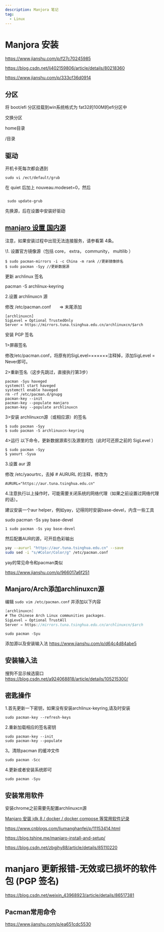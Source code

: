 ```yaml
---
description: Manjora 笔记
tag:
  - Linux
---
```


# Manjora 安装



https://www.jianshu.com/p/f27c70245985

https://blog.csdn.net/lj402159806/article/details/80218360

https://www.jianshu.com/p/333cf36d0914



## 分区

将 boot/efi 分区挂载到win系统格式为 fat32的100M的efi分区中 

交换分区

home目录

/目录



## 驱动

开机卡死每次都会遇到

```
sudo vi /ect/default/grub 
```

在 quiet 后加上 nouveau.modeset=0，然后

```
 
 sudo update-grub
```

先换源，后在设置中安装好驱动





##                  [manjaro 设置 国内源](https://www.cnblogs.com/lemos/p/7640680.html)             

注意，如果安装过程中出现无法连接服务，请参看第 4条。

\1. 设置官方镜像源（包括 core， extra， community， multilib ）

```
$ sudo pacman-mirrors -i -c China -m rank //更新镜像排名
$ sudo pacman -Syy //更新数据源
```

更新 archlinux 签名

pacman -S archlinux-keyring 

 

2.设置 archlinuxcn 源

修改 /etc/pacman.conf　　=> 末尾添加

```
[archlinuxcn]
SigLevel = Optional TrustedOnly
Server = https://mirrors.tuna.tsinghua.edu.cn/archlinuxcn/$arch
```

 

安装 PGP 签名

1>屏蔽签名

修改/etc/pacman.conf，将原有的SigLevel=××××××注释掉，添加SigLevel = Never即可。

2>重新签名（这步先跳过，直接执行第3步）

```
pacman -Syu haveged
systemctl start haveged
systemctl enable haveged
rm -rf /etc/pacman.d/gnupg
pacman-key --init
pacman-key --populate manjaro
pacman-key --populate archlinuxcn
```

3>安装 archlinuxcn源（或相应源）的签名

```
$ sudo pacman -Syy
$ sudo pacman -S archlinuxcn-keyring 
```

4>运行 以下命令，更新数据源索引及源里的包（此时可还原之前的 SigLevel ）

```
$ sudo pacman -Syy 
$ yaourt -Syua
```

 

3.设置 aur 源

修改 /etc/yaourtrc，去掉 # AURURL 的注释，修改为

```
AURURL="https://aur.tuna.tsinghua.edu.cn"
```

 

4.注意执行以上操作时，可能需要关闭系统的网络代理（如果之前设置过网络代理的话）。



建议安装一个aur helper，例如yay，记得同时安装base-devel，内含一些工具

sudo pacman -Ss yay base-devel

    1 sudo pacman -Ss yay base-devel

然后配置AUR的源，可开启色彩输出

```bash
yay --aururl "https://aur.tuna.tsinghua.edu.cn" --save
sudo sed -i "s/#Color/Color/g" /etc/pacman.conf
```

yay的常见命令和pacman类似



https://www.jianshu.com/p/966017a6f251







## Manjaro/Arch添加archlinuxcn源

编辑 `sudo vim /etc/pacman.conf` 并添加以下内容

```csharp
[archlinuxcn]
# The Chinese Arch Linux communities packages.
SigLevel = Optional TrustAll
Server = https://mirrors.tuna.tsinghua.edu.cn/archlinuxcn/$arch
```

```
sudo pacman -Syu
```



添加源以及安装输入法 https://www.jianshu.com/p/d64c4d84abe5



## 安装输入法



搜狗不显示候选窗口 https://blog.csdn.net/a924068818/article/details/105215300/



## 密匙操作

1.首先更新一下密钥，如果没有安装archlinux-keyring,请及时安装

```
sudo pacman-key --refresh-keys
```

2.重新加载相应的签名密钥

```
sudo pacman-key --init
sudo pacman-key --populate
```

3。清除pacman 的缓冲文件

```
sudo pacman -Scc
```

4.更新或者安装系统即可

```
sudo pacman -Syu
```



## 安装常用软件

安装chrome之前需要先配置archlinuxcn源

[Manjaro 安装 jdk 8 / docker / docker compose 等常用软件记录](https://hacpai.com/article/1561016470769)



https://www.cnblogs.com/liumanghanfei/p/11153414.html



https://blog.tshine.me/manjaro-install-and-setup/



https://blog.csdn.net/zbgjhy88/article/details/85110220



# manjaro 更新报错-无效或已损坏的软件包 (PGP 签名)

https://blog.csdn.net/weixin_43968923/article/details/86517381



## Pacman常用命令

https://www.jianshu.com/p/ea651cdc5530